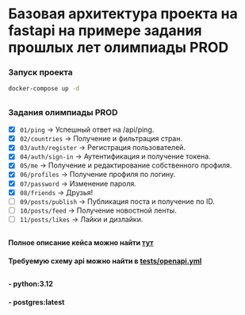 # Базовая архитектура проекта на fastapi на примере задания прошлых лет олимпиады PROD

### Запуск проекта

```bash
docker-compose up -d
```

##
### Задания олимпиады PROD
- [x] `01/ping` -> Успешный ответ на /api/ping.
- [x] `02/countries` -> Получение и фильтрация стран.
- [x] `03/auth/register` -> Регистрация пользователей.
- [x] `04/auth/sign-in` -> Аутентификация и получение токена.
- [x] `05/me` -> Получение и редактирование собственного профиля.
- [x] `06/profiles` -> Получение профиля по логину.
- [x] `07/password` -> Изменение пароля.
- [x] `08/friends` -> Друзья!
- [ ] `09/posts/publish` -> Публикация поста и получение по ID.
- [ ] `10/posts/feed` -> Получение новостной ленты.
- [ ] `11/posts/likes` -> Лайки и дизлайки.

##
#### Полное описание кейса можно найти [тут](https://github.com/Central-University-IT/test-python/blob/main/README.md)
#### Требуемую cхему api можно найти в [tests/openapi.yml](./tests/openapi.yml)

## 
#### - python:3.12
#### - postgres:latest